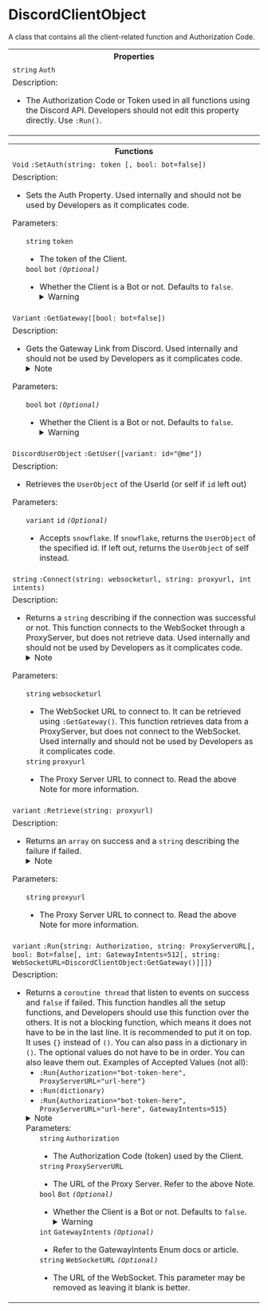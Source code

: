 # DiscordClientObject
A class that contains all the client-related function and Authorization Code.
<table>
  <tr>
    <th>Properties</th>
  </tr>
  <tr>
    <td>
      <code>string</code> <code>Auth</code>
    </td>
  </tr>
  <tr>
    <td>
      Description:
      <ul TYPE="disc">
        <li>
          The Authorization Code or Token used in all functions using the Discord API. Developers should not edit this property directly. Use <code>:Run()</code>.
        </li>
      </ul>
    </td>
  </tr>
</table> 
<table>
  <tr>
    <th>Functions</th>
  </tr>
  <tr>
    <td>
      <code>Void</code> <code>:SetAuth(string: token [, bool: bot=false])</code>
    </td>
  </tr>
  <tr>
    <td>
      Description:
      <ul TYPE="disc">
        <li>
          Sets the Auth Property. Used internally and should not be used by Developers as it complicates code.
        </li>
      </ul>
      Parameters:
      <ul TYPE="disc">
        <code>string</code> <code>token</code>
          <ul TYPE="disc">
            <li>
              The token of the Client.
            </li>
          </ul>
        <code>bool</code> <code>bot</code> <i><code>(Optional)</code></i>
          <ul TYPE="disc">
            <li>
              Whether the Client is a Bot or not. Defaults to <code>false</code>.
<details>
<summary>Warning</summary>

```diff
! Logging on with a user token is against the Discord Terms of Service and
!   doing so might potentially get your account banned.
! Use this at your own risk.
``` 

</details>
            </li>
          </ul>
        </li>
      </ul>
    </td>
  </tr>
  <!----------GetGateway---------->
  <tr>
    <td>
      <code>Variant</code> <code>:GetGateway([bool: bot=false])</code>
    </td>
  </tr>
  <tr>
    <td>
      Description:
      <ul TYPE="disc">
        <li>
          Gets the Gateway Link from Discord. Used internally and should not be used by Developers as it complicates code.
<details>
<summary>Note</summary>

```diff
# Cache Results Note
You should cache the url string of this result and only call this function again when necessary.
``` 

</details>
        </li>
      </ul>
      Parameters:
      <ul TYPE="disc">
        <code>bool</code> <code>bot</code> <i><code>(Optional)</code></i>
          <ul TYPE="disc">
            <li>
              Whether the Client is a Bot or not. Defaults to <code>false</code>.
<details>
<summary>Warning</summary>

```diff
! Logging on with a user token is against the Discord Terms of Service and
!   doing so might potentially get your account banned.
! Use this at your own risk.
``` 

</details>
            </li>
          </ul>
      </ul>
    </td>
  </tr>
  <!----------GetUser---------->
  <tr>
    <td>
      <code>DiscordUserObject</code> <code>:GetUser([variant: id="@me"])</code>
    </td>
  </tr>
  <tr>
    <td>
      Description:
      <ul TYPE="disc">
        <li>
         Retrieves the <code>UserObject</code> of the UserId (or self if <code>id</code> left out)
        </li>
      </ul>
      Parameters:
      <ul TYPE="disc">
        <code>variant</code> <code>id</code> <i><code>(Optional)</code></i>
          <ul TYPE="disc">
            <li>
              Accepts <code>snowflake</code>. If <code>snowflake</code>, returns the <code>UserObject</code> of the specified id. If left out, returns the <code>UserObject</code> of self instead.
            </li>
          </ul>
      </ul>
    </td>
  </tr>
  <!----------Connect---------->
  <tr>
    <td>
      <code>string</code> <code>:Connect(string: websocketurl, string: proxyurl, int intents)</code>
    </td>
  </tr>
  <tr>
    <td>
      Description:
      <ul TYPE="disc">
        <li>
         Returns a <code>string</code> describing if the connection was successful or not. This function connects to the WebSocket through a ProxyServer, but does not retrieve data. Used internally and should not be used by Developers as it complicates code.
<details>
<summary>Note</summary>

```diff
# Gateway Note
You should setup the Gateway before using this function.
``` 

</details>
        </li>
      </ul>
      Parameters:
      <ul TYPE="disc">
        <code>string</code> <code>websocketurl</code>
          <ul TYPE="disc">
            <li>
              The WebSocket URL to connect to. It can be retrieved using <code>:GetGateway()</code>. This function retrieves data from a ProxyServer, but does not connect to the WebSocket. Used internally and should not be used by Developers as it complicates code.
          </ul>
        <code>string</code> <code>proxyurl</code>
          <ul TYPE="disc">
            <li>
              The Proxy Server URL to connect to. Read the above Note for more information.
          </ul>
      </ul>
    </td>
  </tr>
  <!----------Retrieve---------->
  <tr>
    <td>
      <code>variant</code> <code>:Retrieve(string: proxyurl)</code>
    </td>
  </tr>
  <tr>
    <td>
      Description:
      <ul TYPE="disc">
        <li>
         Returns an <code>array</code> on success and a <code>string</code> describing the failure if failed.
<details>
<summary>Note</summary>

```diff
# Gateway Note
You should setup the Gateway before continuing this tutorial.
``` 

</details>
        </li>
      </ul>
      Parameters:
      <ul TYPE="disc">
        <code>string</code> <code>proxyurl</code>
          <ul TYPE="disc">
            <li>
              The Proxy Server URL to connect to. Read the above Note for more information.
          </ul>
      </ul>
    </td>
  </tr>
  <!----------Run---------->
  <tr>
    <td>
      <code>variant</code> <code>:Run{string: Authorization, string: ProxyServerURL[, bool: Bot=false[, int: GatewayIntents=512[, string: WebSocketURL=DiscordClientObject:GetGateway()]]]}</code>
    </td>
  </tr>
  <tr>
    <td>
      Description:
      <ul TYPE="disc">
        <li>
         Returns a <code>coroutine thread</code> that listen to events on success and <code>false</code> if failed.
         This function handles all the setup functions, and Developers should use this function over the others.
         It is not a blocking function, which means it does not have to be in the last line. It is recommended to put it on top.
         It uses <code>{}</code> instead of <code>()</code>. You can also pass in a dictionary in <code>()</code>.
         The optional values do not have to be in order. You can also leave them out.
         Examples of Accepted Values (not all):
          <ul TYPE="disc">
            <li>
              <code>:Run{Authorization="bot-token-here", ProxyServerURL="url-here"}</code>
            </li>
            <li>
              <code>:Run(dictionary)</code>
            </li>
            <li>
              <code>:Run{Authorization="bot-token-here", ProxyServerURL="url-here", GatewayIntents=515}</code>
            </li>
          </ul>
<details>
<summary>Note</summary>

```diff
# Gateway Note
You should setup the Gateway before continuing this tutorial.
``` 

</details>
      Parameters:
      <ul TYPE="disc">
        <code>string</code> <code>Authorization</code>
          <ul TYPE="disc">
            <li>
              The Authorization Code (token) used by the Client.
          </ul>
        <code>string</code> <code>ProxyServerURL</code>
          <ul TYPE="disc">
            <li>
              The URL of the Proxy Server. Refer to the above Note.
          </ul>
        <code>bool</code> <code>Bot</code> <i><code>(Optional)</code></i>
          <ul TYPE="disc">
            <li>
              Whether the Client is a Bot or not. Defaults to <code>false</code>.
<details>
<summary>Warning</summary>

```diff
! Logging on with a user token is against the Discord Terms of Service and
!   doing so might potentially get your account banned.
! Use this at your own risk.
``` 

</details>
            </li>
          </ul>
        <code>int</code> <code>GatewayIntents</code> <i><code>(Optional)</code></i>
          <ul TYPE="disc">
            <li>
              Refer to the GatewayIntents Enum docs or article.
          </ul>
        <code>string</code> <code>WebSocketURL</code> <i><code>(Optional)</code></i>
          <ul TYPE="disc">
            <li>
              The URL of the WebSocket. This parameter may be removed as leaving it blank is better.
          </ul>
      </ul>
    </td>
  </tr>
</table> 
